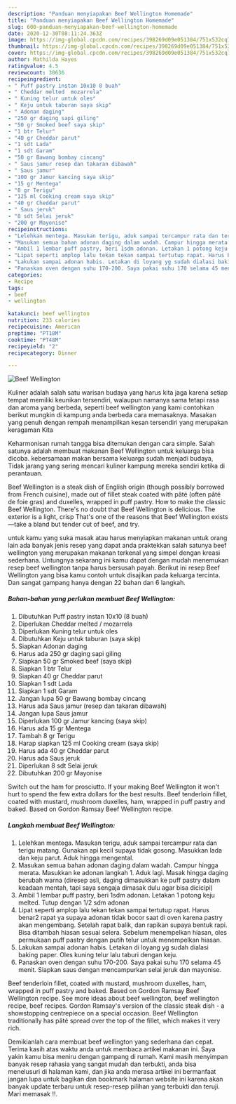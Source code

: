 ```yaml
---
description: "Panduan menyiapakan Beef Wellington Homemade"
title: "Panduan menyiapakan Beef Wellington Homemade"
slug: 600-panduan-menyiapakan-beef-wellington-homemade
date: 2020-12-30T08:11:24.363Z
image: https://img-global.cpcdn.com/recipes/398269d09e051384/751x532cq70/beef-wellington-foto-resep-utama.jpg
thumbnail: https://img-global.cpcdn.com/recipes/398269d09e051384/751x532cq70/beef-wellington-foto-resep-utama.jpg
cover: https://img-global.cpcdn.com/recipes/398269d09e051384/751x532cq70/beef-wellington-foto-resep-utama.jpg
author: Mathilda Hayes
ratingvalue: 4.5
reviewcount: 30636
recipeingredient:
- " Puff pastry instan 10x10 8 buah"
- " Cheddar melted  mozarrela"
- " Kuning telur untuk oles"
- " Keju untuk taburan saya skip"
- " Adonan daging"
- "250 gr daging sapi giling"
- "50 gr Smoked beef saya skip"
- "1 btr Telur"
- "40 gr Cheddar parut"
- "1 sdt Lada"
- "1 sdt Garam"
- "50 gr Bawang bombay cincang"
- " Saus jamur resep dan takaran dibawah"
- " Saus jamur"
- "100 gr Jamur kancing saya skip"
- "15 gr Mentega"
- "8 gr Terigu"
- "125 ml Cooking cream saya skip"
- "40 gr Cheddar parut"
- " Saus jeruk"
- "8 sdt Selai jeruk"
- "200 gr Mayonise"
recipeinstructions:
- "Lelehkan mentega. Masukan terigu, aduk sampai tercampur rata dan terigu matang. Gunakan api kecil supaya tidak gosong. Masukkan lada dan keju parut. Aduk hingga mengental."
- "Masukan semua bahan adonan daging dalam wadah. Campur hingga merata. Masukkan ke adonan langkah 1. Aduk lagi. Masak hingga daging berubah warna (diresep asli, daging dimasukkan ke puff pastry dalam keadaan mentah, tapi saya sengaja dimasak dulu agar bisa dicicipi)"
- "Ambil 1 lembar puff pastry, beri 1sdm adonan. Letakan 1 potong keju melted. Tutup dengan 1/2 sdm adonan"
- "Lipat seperti amplop lalu tekan tekan sampai tertutup rapat. Harus benar2 rapat ya supaya adonan tidak bocor saat di oven karena pastry akan mengembang. Setelah rapat balik, dan rapikan supaya bentuk rapi. Bisa ditambah hiasan sesuai selera. Sebelum menempelkan hiasan, oles permukaan puff pastry dengan putih telur untuk menempelkan hiasan."
- "Lakukan sampai adonan habis. Letakan di loyang yg sudah dialasi baking paper. Oles kuning telur lalu taburi dengan keju."
- "Panaskan oven dengan suhu 170-200. Saya pakai suhu 170 selama 45 menit. Siapkan saus dengan mencampurkan selai jeruk dan mayonise."
categories:
- Recipe
tags:
- beef
- wellington

katakunci: beef wellington 
nutrition: 233 calories
recipecuisine: American
preptime: "PT18M"
cooktime: "PT48M"
recipeyield: "2"
recipecategory: Dinner

---
```



![Beef Wellington](https://img-global.cpcdn.com/recipes/398269d09e051384/751x532cq70/beef-wellington-foto-resep-utama.jpg)

Kuliner adalah salah satu warisan budaya yang harus kita jaga karena setiap tempat memiliki keunikan tersendiri, walaupun namanya sama tetapi rasa dan aroma yang berbeda, seperti beef wellington yang kami contohkan berikut mungkin di kampung anda berbeda cara memasaknya. Masakan yang penuh dengan rempah menampilkan kesan tersendiri yang merupakan keragaman Kita

Keharmonisan rumah tangga bisa ditemukan dengan cara simple. Salah satunya adalah membuat makanan Beef Wellington untuk keluarga bisa dicoba. kebersamaan makan bersama keluarga sudah menjadi budaya, Tidak jarang yang sering mencari kuliner kampung mereka sendiri ketika di perantauan.

Beef Wellington is a steak dish of English origin (though possibly borrowed from French cuisine), made out of fillet steak coated with pâté (often pâté de foie gras) and duxelles, wrapped in puff pastry. How to make the classic Beef Wellington. There&#39;s no doubt that Beef Wellington is delicious. The exterior is a light, crisp That&#39;s one of the reasons that Beef Wellington exists—take a bland but tender cut of beef, and try.

untuk kamu yang suka masak atau harus menyiapkan makanan untuk orang lain ada banyak jenis resep yang dapat anda praktekkan salah satunya beef wellington yang merupakan makanan terkenal yang simpel dengan kreasi sederhana. Untungnya sekarang ini kamu dapat dengan mudah menemukan resep beef wellington tanpa harus bersusah payah.
Berikut ini resep Beef Wellington yang bisa kamu contoh untuk disajikan pada keluarga tercinta. Dan sangat gampang hanya dengan 22 bahan dan 6 langkah.


<!--inarticleads1-->

##### Bahan-bahan yang perlukan membuat Beef Wellington:

1. Dibutuhkan  Puff pastry instan 10x10 (8 buah)
1. Diperlukan  Cheddar melted / mozarrela
1. Diperlukan  Kuning telur untuk oles
1. Dibutuhkan  Keju untuk taburan (saya skip)
1. Siapkan  Adonan daging
1. Harus ada 250 gr daging sapi giling
1. Siapkan 50 gr Smoked beef (saya skip)
1. Siapkan 1 btr Telur
1. Siapkan 40 gr Cheddar parut
1. Siapkan 1 sdt Lada
1. Siapkan 1 sdt Garam
1. Jangan lupa 50 gr Bawang bombay cincang
1. Harus ada  Saus jamur (resep dan takaran dibawah)
1. Jangan lupa  Saus jamur
1. Diperlukan 100 gr Jamur kancing (saya skip)
1. Harus ada 15 gr Mentega
1. Tambah 8 gr Terigu
1. Harap siapkan 125 ml Cooking cream (saya skip)
1. Harus ada 40 gr Cheddar parut
1. Harus ada  Saus jeruk
1. Diperlukan 8 sdt Selai jeruk
1. Dibutuhkan 200 gr Mayonise


Switch out the ham for prosciutto. If your making Beef Wellington it won&#39;t hurt to spend the few extra dollars for the best results. Beef tenderloin fillet, coated with mustard, mushroom duxelles, ham, wrapped in puff pastry and baked. Based on Gordon Ramsay Beef Wellington recipe. 

<!--inarticleads2-->

##### Langkah membuat  Beef Wellington:

1. Lelehkan mentega. Masukan terigu, aduk sampai tercampur rata dan terigu matang. Gunakan api kecil supaya tidak gosong. Masukkan lada dan keju parut. Aduk hingga mengental.
1. Masukan semua bahan adonan daging dalam wadah. Campur hingga merata. Masukkan ke adonan langkah 1. Aduk lagi. Masak hingga daging berubah warna (diresep asli, daging dimasukkan ke puff pastry dalam keadaan mentah, tapi saya sengaja dimasak dulu agar bisa dicicipi)
1. Ambil 1 lembar puff pastry, beri 1sdm adonan. Letakan 1 potong keju melted. Tutup dengan 1/2 sdm adonan
1. Lipat seperti amplop lalu tekan tekan sampai tertutup rapat. Harus benar2 rapat ya supaya adonan tidak bocor saat di oven karena pastry akan mengembang. Setelah rapat balik, dan rapikan supaya bentuk rapi. Bisa ditambah hiasan sesuai selera. Sebelum menempelkan hiasan, oles permukaan puff pastry dengan putih telur untuk menempelkan hiasan.
1. Lakukan sampai adonan habis. Letakan di loyang yg sudah dialasi baking paper. Oles kuning telur lalu taburi dengan keju.
1. Panaskan oven dengan suhu 170-200. Saya pakai suhu 170 selama 45 menit. Siapkan saus dengan mencampurkan selai jeruk dan mayonise.


Beef tenderloin fillet, coated with mustard, mushroom duxelles, ham, wrapped in puff pastry and baked. Based on Gordon Ramsay Beef Wellington recipe. See more ideas about beef wellington, beef wellington recipe, beef recipes. Gordon Ramsay&#39;s version of the classic steak dish - a showstopping centrepiece on a special occasion. Beef Wellington traditionally has pâté spread over the top of the fillet, which makes it very rich. 

Demikianlah cara membuat beef wellington yang sederhana dan cepat. Terima kasih atas waktu anda untuk membaca artikel makanan ini. Saya yakin kamu bisa meniru dengan gampang di rumah. Kami masih menyimpan banyak resep rahasia yang sangat mudah dan terbukti, anda bisa menelusuri di halaman kami, dan jika anda merasa artikel ini bermanfaat jangan lupa untuk bagikan dan bookmark halaman website ini karena akan banyak update terbaru untuk resep-resep pilihan yang terbukti dan teruji. Mari memasak !!. 
